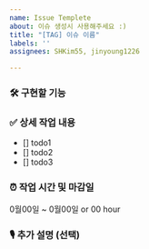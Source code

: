 ```yaml
---
name: Issue Templete
about: 이슈 생성시 사용해주세요 :)
title: "[TAG] 이슈 이름"
labels: ''
assignees: SHKim55, jinyoung1226

---
```


### 🛠️ 구현할 기능
<!-- 진행할 작업에 대해 간단하게 설명해주세요 --> 

### ✅ 상세 작업 내용
<!-- 해당 작업을 수행하기 위해 해야 할 하위 태스크를 작성해주세요 --> 
- [] todo1
- [] todo2
- [] todo3

### ⏰ 작업 시간 및 마감일
<!-- 해당 작업을 수행하는데 있어 예상되는 기간을 작성해주세요 --> 
0월00일 ~ 0월00일 or 00 hour

### 🎙️ 추가 설명 (선택)
<!-- 해당 작업에 대한 추가 설명이나 자료 첨부가 가능합니다 -->
